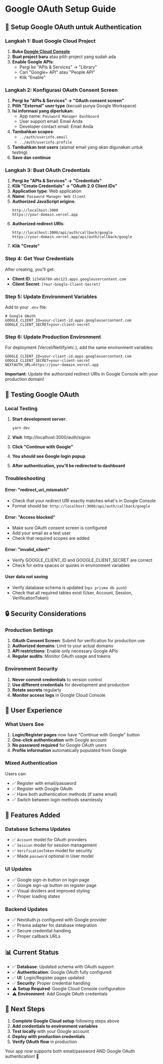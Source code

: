 # Google OAuth Setup Guide

## 🔐 Setup Google OAuth untuk Authentication

### Langkah 1: Buat Google Cloud Project

1. **Buka [Google Cloud Console](https://console.cloud.google.com/)**
2. **Buat project baru** atau pilih project yang sudah ada
3. **Enable Google APIs**:
   - Pergi ke "APIs & Services" → "Library"
   - Cari "Google+ API" atau "People API"
   - Klik "Enable"

### Langkah 2: Konfigurasi OAuth Consent Screen

1. **Pergi ke "APIs & Services" → "OAuth consent screen"**
2. **Pilih "External" user type** (kecuali punya Google Workspace)
3. **Isi informasi yang diperlukan**:
   - App name: `Password Manager Dashboard`
   - User support email: Email Anda
   - Developer contact email: Email Anda
4. **Tambahkan scopes**:
   - `../auth/userinfo.email`
   - `../auth/userinfo.profile`
5. **Tambahkan test users** (alamat email yang akan digunakan untuk testing)
6. **Save dan continue**

### Langkah 3: Buat OAuth Credentials

1. **Pergi ke "APIs & Services" → "Credentials"**
2. **Klik "Create Credentials" → "OAuth 2.0 Client IDs"**
3. **Application type**: Web application
4. **Name**: `Password Manager Web Client`
5. **Authorized JavaScript origins**:
   ```
   http://localhost:3000
   https://your-domain.vercel.app
   ```
6. **Authorized redirect URIs**:
   ```
   http://localhost:3000/api/auth/callback/google
   https://your-domain.vercel.app/api/auth/callback/google
   ```
7. **Klik "Create"**

### Step 4: Get Your Credentials

After creating, you'll get:
- **Client ID**: `123456789-abc123.apps.googleusercontent.com`
- **Client Secret**: `[Your-Google-Client-Secret]`

### Step 5: Update Environment Variables

Add to your `.env` file:
```env
# Google OAuth
GOOGLE_CLIENT_ID=your-client-id.apps.googleusercontent.com
GOOGLE_CLIENT_SECRET=your-client-secret
```

### Step 6: Update Production Environment

For deployment (Vercel/Netlify/etc.), add the same environment variables:

```env
GOOGLE_CLIENT_ID=your-client-id.apps.googleusercontent.com
GOOGLE_CLIENT_SECRET=your-client-secret
NEXTAUTH_URL=https://your-domain.vercel.app
```

**Important**: Update the authorized redirect URIs in Google Console with your production domain!

## 🧪 Testing Google OAuth

### Local Testing

1. **Start development server**:
   ```bash
   yarn dev
   ```

2. **Visit**: http://localhost:3000/auth/signin

3. **Click "Continue with Google"**

4. **You should see Google login popup**

5. **After authentication, you'll be redirected to dashboard**

### Troubleshooting

#### Error: "redirect_uri_mismatch"
- Check that your redirect URI exactly matches what's in Google Console
- Format should be: `http://localhost:3000/api/auth/callback/google`

#### Error: "Access blocked"
- Make sure OAuth consent screen is configured
- Add your email as a test user
- Check that required scopes are added

#### Error: "invalid_client"
- Verify GOOGLE_CLIENT_ID and GOOGLE_CLIENT_SECRET are correct
- Check for extra spaces or quotes in environment variables

#### User data not saving
- Verify database schema is updated (`npx prisma db push`)
- Check that all required tables exist (User, Account, Session, VerificationToken)

## 🔒 Security Considerations

### Production Settings

1. **OAuth Consent Screen**: Submit for verification for production use
2. **Authorized domains**: Limit to your actual domains
3. **API restrictions**: Enable only necessary Google APIs
4. **Regular audits**: Monitor OAuth usage and tokens

### Environment Security

1. **Never commit credentials** to version control
2. **Use different credentials** for development and production
3. **Rotate secrets** regularly
4. **Monitor access logs** in Google Cloud Console

## 📱 User Experience

### What Users See

1. **Login/Register pages** now have "Continue with Google" button
2. **One-click authentication** with Google account
3. **No password required** for Google OAuth users
4. **Profile information** automatically populated from Google

### Mixed Authentication

Users can:
- ✅ Register with email/password
- ✅ Register with Google OAuth
- ✅ Have both authentication methods (if same email)
- ✅ Switch between login methods seamlessly

## 🚀 Features Added

### Database Schema Updates
- ✅ `Account` model for OAuth providers
- ✅ `Session` model for session management  
- ✅ `VerificationToken` model for security
- ✅ Made `password` optional in User model

### UI Updates
- ✅ Google sign-in button on login page
- ✅ Google sign-up button on register page
- ✅ Visual dividers and improved styling
- ✅ Proper loading states

### Backend Updates
- ✅ NextAuth.js configured with Google provider
- ✅ Prisma adapter for database integration
- ✅ Secure credential handling
- ✅ Proper callback URLs

## 📊 Current Status

- ✅ **Database**: Updated schema with OAuth support
- ✅ **Authentication**: Google OAuth fully configured
- ✅ **UI**: Login/Register pages updated
- ✅ **Security**: Proper credential handling
- ⚠️ **Setup Required**: Google Cloud Console configuration
- ⚠️ **Environment**: Add Google OAuth credentials

## 🎯 Next Steps

1. **Complete Google Cloud setup** following steps above
2. **Add credentials to environment variables**
3. **Test locally** with your Google account
4. **Deploy with production credentials**
5. **Verify OAuth flow** in production

Your app now supports both email/password AND Google OAuth authentication! 🎉
